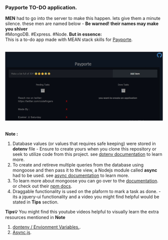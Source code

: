 ###                                                                                                                  Payporte TO-DO application.

**MEN** had to go into the server to make this happen. lets give them a minute silence.
these men are named below - __Be warned! their names may make you shiver__<br>
#MongoDB.
#Express.
#Node.
**But in essence:**<br>
This is a to-do app made with MEAN stack skills for [Payporte](www.payporte.com).<br><br>


<img href="https://payporte-todo.herokuapp.com/" style='align-content: center;' src="./public/assets/displayImage.jpg" width="888px">

<br>
<br>



**Note :**
1. Database values (or values that requires safe keeping) were stored in __dotenv__ file  - Ensure to create yours when you clone this repository or seek to utilize code from this project. see [dotenv documentation](https://www.npmjs.com/package/dotenv) to learn more.
2. To create and retireve multiple queries from the database using mongoose and then pass it to the view, a Nodejs module called __async__ had to be used. see [async documentation](http://caolan.github.io/async/docs.html#series) to learn more.
3. To learn more about mongoose you can go over to the [documentation](http://mongoosejs.com). or check out their 
[npm docs](https://www.npmjs.com/package/mongoose).
4. Draggable functionality is used on the plaform to mark a task as done. - its a jquery-ui functionality and a video you might find helpful would be stated in **Tips** section.

**Tips💡**
You might find this youtube videos  helpful to visually learn the extra resources mentioned in **Note**
1. [dontenv / Envionment Variables.](https://www.youtube.com/watch?v=HRBNeERE5PU).
2. [Async.js](https://www.youtube.com/watch?v=8_gcTR6fn94).